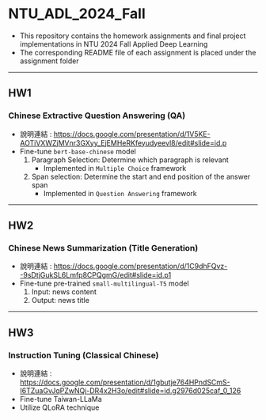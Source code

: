 # NTU_ADL_2024_Fall
- This repository contains the homework assignments and final project implementations in NTU 2024 Fall Applied Deep Learning
- The corresponding README file of each assignment is placed under the assignment folder
* * *

## HW1
### Chinese Extractive Question Answering (QA)
- 說明連結 : https://docs.google.com/presentation/d/1V5KE-AOTiVXWZjMVnr3GXyy_EjEMHeRKfeyudyeevl8/edit#slide=id.p
- Fine-tune `bert-base-chinese` model
   1. Paragraph Selection: Determine which paragraph is relevant
      - Implemented in `Multiple Choice` framework
   2. Span selection: Determine the start and end position of the answer span
      - Implemented in `Question Answering` framework
* * *
## HW2
### Chinese News Summarization (Title Generation)
- 說明連結 :  https://docs.google.com/presentation/d/1C9dhFQvz--9sDtjGukSL6Lmfp8CPQgmG/edit#slide=id.p1
- Fine-tune pre-trained `small-multilingual-T5` model
   1. Input: news content
   2. Output: news title
* * *
## HW3
### Instruction Tuning (Classical Chinese)
- 說明連結 : https://docs.google.com/presentation/d/1gbutje764HPndSCmS-I6TZuaGvJqPZwNQj-DR4x2H3o/edit#slide=id.g2976d025caf_0_126
- Fine-tune Taiwan-LLaMa
- Utilize QLoRA technique
